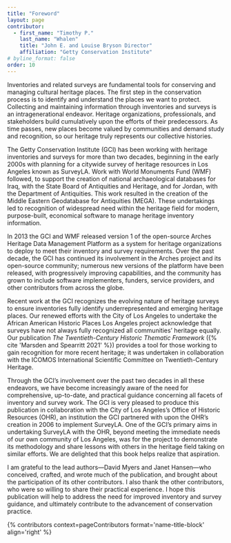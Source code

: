 ```yaml
---
title: "Foreword"
layout: page
contributor:
  - first_name: "Timothy P."
    last_name: "Whalen"
    title: "John E. and Louise Bryson Director"
    affiliation: "Getty Conservation Institute"
# byline_format: false
order: 10
---
```


Inventories and related surveys are fundamental tools for conserving and managing cultural heritage places. The first step in the conservation process is to identify and understand the places we want to protect. Collecting and maintaining information through inventories and surveys is an intragenerational endeavor. Heritage organizations, professionals, and stakeholders build cumulatively upon the efforts of their predecessors. As time passes, new places become valued by communities and demand study and recognition, so our heritage truly represents our collective histories.

The Getty Conservation Institute (GCI) has been working with heritage inventories and surveys for more than two decades, beginning in the early 2000s with planning for a citywide survey of heritage resources in Los Angeles known as SurveyLA. Work with World Monuments Fund (WMF) followed, to support the creation of national archaeological databases for Iraq, with the State Board of Antiquities and Heritage, and for Jordan, with the Department of Antiquities. This work resulted in the creation of the Middle Eastern Geodatabase for Antiquities (MEGA). These undertakings led to recognition of widespread need within the heritage field for modern, purpose-built, economical software to manage heritage inventory information.

In 2013 the GCI and WMF released version 1 of the open-source Arches Heritage Data Management Platform as a system for heritage organizations to deploy to meet their inventory and survey requirements. Over the past decade, the GCI has continued its involvement in the Arches project and its open-source community; numerous new versions of the platform have been released, with progressively improving capabilities, and the community has grown to include software implementers, funders, service providers, and other contributors from across the globe.

Recent work at the GCI recognizes the evolving nature of heritage surveys to ensure inventories fully identify underrepresented and emerging heritage places. Our renewed efforts with the City of Los Angeles to undertake the African American Historic Places Los Angeles project acknowledge that surveys have not always fully recognized all communities’ heritage equally. Our publication *The Twentieth-Century Historic Thematic Framework* ({% cite 'Marsden and Spearritt 2021' %}) provides a tool for those working to gain recognition for more recent heritage; it was undertaken in collaboration with the ICOMOS International Scientific Committee on Twentieth-Century Heritage.

Through the GCI’s involvement over the past two decades in all these endeavors, we have become increasingly aware of the need for comprehensive, up-to-date, and practical guidance concerning all facets of inventory and survey work. The GCI is very pleased to produce this publication in collaboration with the City of Los Angeles’s Office of Historic Resources (OHR), an institution the GCI partnered with upon the OHR’s creation in 2006 to implement SurveyLA. One of the GCI’s primary aims in undertaking SurveyLA with the OHR, beyond meeting the immediate needs of our own community of Los Angeles, was for the project to demonstrate its methodology and share lessons with others in the heritage field taking on similar efforts. We are delighted that this book helps realize that aspiration.

I am grateful to the lead authors—David Myers and Janet Hansen—who conceived, crafted, and wrote much of the publication, and brought about the participation of its other contributors. I also thank the other contributors, who were so willing to share their practical experience. I hope this publication will help to address the need for improved inventory and survey guidance, and ultimately contribute to the advancement of conservation practice.

{% contributors context=pageContributors format='name-title-block' align='right' %}
